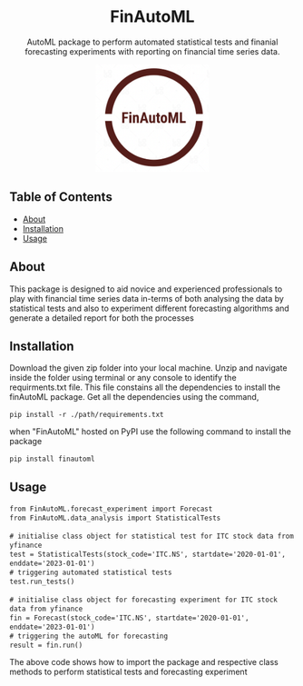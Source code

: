 <h1 align="center">FinAutoML</h1>

<p align="center">
  AutoML package to perform automated statistical tests and finanial forecasting experiments with 
  reporting on financial time series data.
</p>

<div align="center">
  <img src="./logo.png" alt="FinAutoMLLOGO" width="200">
</div>

## Table of Contents

- [About](#about)
- [Installation](#installation)
- [Usage](#usage)


## About

This package is designed to aid novice and experienced professionals to play with financial time series data in-terms of both analysing the data
by statistical tests and also to experiment different forecasting algorithms and generate a detailed report for both the processes
## Installation

Download the given zip folder into your local machine. Unzip and navigate inside the folder using terminal or any console to identify the requirments.txt file. This file constains all the dependencies to install the finAutoML package. Get all the dependencies using the command,
```commandline
pip install -r ./path/requirements.txt
```

when "FinAutoML" hosted on PyPI use the following command to install the package

```commandline
pip install finautoml
```

## Usage 
```
from FinAutoML.forecast_experiment import Forecast
from FinAutoML.data_analysis import StatisticalTests

# initialise class object for statistical test for ITC stock data from yfinance
test = StatisticalTests(stock_code='ITC.NS', startdate='2020-01-01', enddate='2023-01-01')
# triggering automated statistical tests
test.run_tests()

# initialise class object for forecasting experiment for ITC stock data from yfinance
fin = Forecast(stock_code='ITC.NS', startdate='2020-01-01', enddate='2023-01-01')
# triggering the autoML for forecasting
result = fin.run()
```
The above code shows how to import the package and respective class methods to perform statistical tests and forecasting experiment

